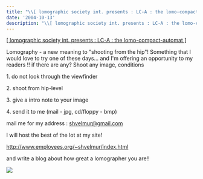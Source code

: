 ```yaml
---
title: "\\[ lomographic society int. presents : LC-A : the lomo-compact-automat \\]"
date: '2004-10-13'
description: "\\[ lomographic society int. presents : LC-A : the lomo-compact-automat \\]"
---
```


[\[ lomographic society int. presents : LC-A : the lomo-compact-automat \]][0]

Lomography - a new meaning to "shooting from the hip"! Something that I would love to try one of these days... and I'm offering an opportunity to my readers !! if there are any? Shoot any image, conditions

1\. do not look through the viewfinder  
  
2\. shoot from hip-level  
  
3\. give a intro note to your image  
  
4\. send it to me (mail - jpg, cd/floppy - bmp)

mail me for my address : shvelmur@gmail.com

I will host the best of the lot at my site!  
  
http://www.employees.org/~shvelmur/index.html

and write a blog about how great a lomographer you are!!  

![](/images/7854873-109768170687163763?l=shvelmur.blogspot.com)


[0]: http://shop.lomography.com/microsites//lca/
